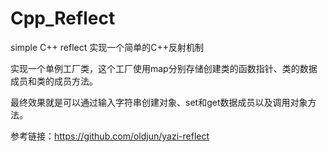 # Cpp_Reflect
simple C++ reflect
实现一个简单的C++反射机制

实现一个单例工厂类，这个工厂使用map分别存储创建类的函数指针、类的数据成员和类的成员方法。

最终效果就是可以通过输入字符串创建对象、set和get数据成员以及调用对象方法。

参考链接：https://github.com/oldjun/yazi-reflect
